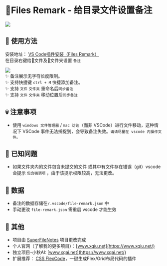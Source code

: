 # 📝Files Remark - 给目录文件设置备注
![](https://resource-wangsu.helplook.net/docker_production/kn8ndd/article/9yEr5dyH/6800fb2186301.png)

## 📖 使用方法
安装地址： [VS Code插件安装（Files Remark）](https://marketplace.visualstudio.com/items?itemName=qiuqiu-xt.files-remark)<br>
在目录右键给📄文件及📁文件夹设置 `备注`

![](https://resource-wangsu.helplook.net/docker_production/kn8ndd/article/9yEr5dyH/6800fb2976a69.png)
<br>
✨ 备注展示无字符长度限制。<br>
✨ 支持快捷键 `ctrl + M` 快捷添加备注。<br>
✨ 支持 `文件` `文件夹` 重命名后`同步备注`<br>
✨ 支持 `文件` `文件夹` 移动位置后`同步备注`

## 💀 注意事项
- 使用 `windows 文件管理器` / `mac 访达`（而非 VSCode）进行文件移动，这种情况下 VSCode 事件无法捕捉到，会导致备注失效。`请请尽量在 vscode 内操作文件。`

## 🔎 已知问题

- 如果文件夹内的文件包含未提交的文件 或其中有文件存在错误（git）vscode 会提示 `包含强调项` ，由于该提示权限较高，无法更改。

## 💾 数据

- 备注的数据存储在`/.vscode/file-remark.json` 中
- 手动更改 `file-remark.json` 需重启 vscode 才能生效

## 🐣 其他
- 项目由 [SuperFileNotes](https://github.com/sunweixin8/SuperFileNotes) 项目更改完成
- 个人官网（了解我的更多项目）：[www.xqiu.net](https://www.xqiu.net/)
- 独立项目-小秋AI: [www.xqai.net](https://www.xqai.net/)
- 扩展推荐： [CSS FlexCode](https://marketplace.visualstudio.com/items?itemName=qiuqiu-xt.css-flex)，一键生成Flex/Grid布局代码的插件